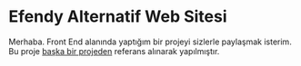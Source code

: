 # **Efendy Alternatif Web Sitesi**

Merhaba. Front End alanında yaptığım bir projeyi sizlerle paylaşmak isterim. Bu proje [başka bir projeden](https://www.youtube.com/watch?v=enBAFo2kEfE&list=PLV9yr632jh92cSJu2sX-2ovuExNpZVHhQ&index=3&t=2788s) referans alınarak yapılmıştır.
